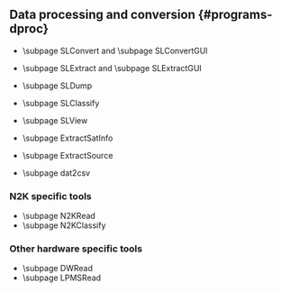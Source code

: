 ## Data processing and conversion {#programs-dproc}
- \subpage SLConvert and \subpage SLConvertGUI
- \subpage SLExtract and \subpage SLExtractGUI

- \subpage SLDump
- \subpage SLClassify
- \subpage SLView

- \subpage ExtractSatInfo
- \subpage ExtractSource

- \subpage dat2csv

### N2K specific tools
- \subpage N2KRead
- \subpage N2KClassify

### Other hardware specific tools
- \subpage DWRead
- \subpage LPMSRead
